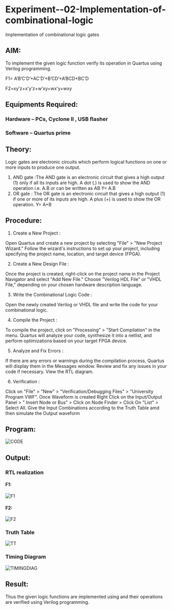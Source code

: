 # Experiment--02-Implementation-of-combinational-logic
Implementation of combinational logic gates
 
## AIM:
To implement the given logic function verify its operation in Quartus using Verilog programming.

F1= A’B’C’D’+AC’D’+B’CD’+A’BCD+BC’D

F2=xy’z+x’y’z+w’xy+wx’y+wxy
 
## Equipments Required:
### Hardware – PCs, Cyclone II , USB flasher
### Software – Quartus prime

## Theory:
Logic gates are electronic circuits which perform logical functions on one or more inputs to produce one output.
1. AND gate :The AND gate is an electronic circuit that gives a high output (1) only if all its inputs are high. A dot (.) is used to show the AND operation i.e. A.B or can be written as AB Y= A.B
2. OR gate : The OR gate is an electronic circuit that gives a high output (1) if one or more of its inputs are high. A plus (+) is used to show the OR operation. Y= A+B

## Procedure:
1. Create a New Project :
   
Open Quartus and create a new project by selecting "File" > "New Project Wizard."
Follow the wizard's instructions to set up your project, including specifying the project name, location, and target device (FPGA).

2. Create a New Design File :
   
Once the project is created, right-click on the project name in the Project Navigator and select "Add New File."
Choose "Verilog HDL File" or "VHDL File," depending on your chosen hardware description language.

3. Write the Combinational Logic Code :
   
Open the newly created Verilog or VHDL file and write the code for your combinational logic.

4. Compile the Project :
   
To compile the project, click on "Processing" > "Start Compilation" in the menu.
Quartus will analyze your code, synthesize it into a netlist, and perform optimizations based on your target FPGA device.

5. Analyze and Fix Errors :
   
If there are any errors or warnings during the compilation process, Quartus will display them in the Messages window.
Review and fix any issues in your code if necessary.
View the RTL diagram.

6. Verification :
   
Click on "File" > "New" > "Verification/Debugging Files" > "University Program VWF".
Once Waveform is created Right Click on the Input/Output Panel > " Insert Node or Bus" > Click on Node Finder > Click On "List" > Select All.
Give the Input Combinations according to the Truth Table amd then simulate the Output waveform

## Program:
![CODE](https://github.com/MOHAMEDAHSAN/Experiment--02-Implementation-of-combinational-logic-/assets/139331378/4c6839ae-faaf-4f1f-bb99-84725c44e30f)

## Output:
### RTL realization
#### F1:
![F1](https://github.com/MOHAMEDAHSAN/Experiment--02-Implementation-of-combinational-logic-/assets/139331378/85a38899-7ac3-4333-8d8d-ec5121672430)

#### F2:
![F2](https://github.com/MOHAMEDAHSAN/Experiment--02-Implementation-of-combinational-logic-/assets/139331378/1fecf16e-7952-466c-8351-486d9317395d)

### Truth Table
![TT](https://github.com/MOHAMEDAHSAN/Experiment--02-Implementation-of-combinational-logic-/assets/139331378/b6216970-ddaf-4e1a-9dab-0db6d40d9b2d)

### Timing Diagram
![TIMINGDIAG](https://github.com/MOHAMEDAHSAN/Experiment--02-Implementation-of-combinational-logic-/assets/139331378/29d2d49b-5684-4f94-a88c-aa5792f9d320)

## Result:
Thus the given logic functions are implemented using  and their operations are verified using Verilog programming.
